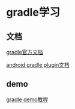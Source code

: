 # gradle学习

## 文档

[gradle官方文档](https://docs.gradle.org/current/userguide/getting_started_dev.html)

[android gradle plugin文档](https://developer.android.com/build?hl=zh-cn)

## demo

[gradle demo教程](https://github.com/Hao-yiwen/android-study/tree/master/gradle-tutorial)
